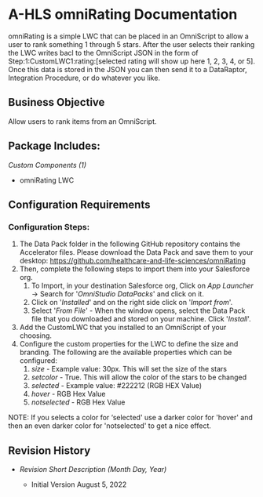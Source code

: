 <h1>A-HLS omniRating Documentation</h1>

omniRating is a simple LWC that can be placed in an OmniScript to allow a user to rank something 1 through 5 stars.  After the user selects their ranking the LWC writes bacl to the OmniScript JSON in the form of Step:1:CustomLWC1:rating:[selected rating will show up here 1, 2, 3, 4, or 5].  Once this data is stored in the JSON you can then send it to a DataRaptor, Integration Procedure, or do whatever you like. 

<h2>Business Objective</h2>

Allow users to rank items from an OmniScript. 

<h2>Package Includes:</h2>

*Custom Components (1)*

* omniRating LWC


<h2>Configuration Requirements</h2>

<h3>Configuration Steps:</h3>

1. The Data Pack folder in the following GitHub repository contains the Accelerator files. Please download the Data Pack and save them to your desktop: https://github.com/healthcare-and-life-sciences/omniRating 
2. Then, complete the following steps to import them into your Salesforce org.
    1. To Import, in your destination Salesforce org, Click on *App Launcher* → Search for '*OmniStudio DataPacks*' and click on it.
    2. Click on '*Installed*' and on the right side click on '*Import from*'.
    3. Select '*From File*' - When the window opens, select the Data Pack file that you downloaded and stored on your machine. Click '*Install*'.
3. Add the CustomLWC that you installed to an OmniScript of your choosing. 
4. Configure the custom properties for the LWC to define the size and branding. The following are the available properties which can be configured:
    1. *size* - Example value: 30px.  This will set the size of the stars
    2. *setcolor* - True. This will allow the color of the stars to be changed
    3. *selected* - Example value: #222212 (RGB HEX Value)
    4. *hover* - RGB Hex Value
    5. *notselected* - RGB Hex Value

NOTE: If you selects a color for ‘selected' use a darker color for 'hover' and then an even darker color for 'notselected' to get a nice effect. 


<h2>Revision History</h2>

* *Revision Short Description (Month Day, Year)*

    * Initial Version August 5, 2022


